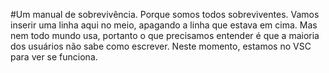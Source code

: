 #Um manual de sobrevivência.
Porque somos todos sobreviventes.
Vamos inserir uma linha aqui no meio, apagando a linha que estava em cima.
Mas nem todo mundo usa, portanto o que precisamos entender é que a maioria dos usuários não sabe como escrever.
Neste momento, estamos no VSC para ver se funciona.

